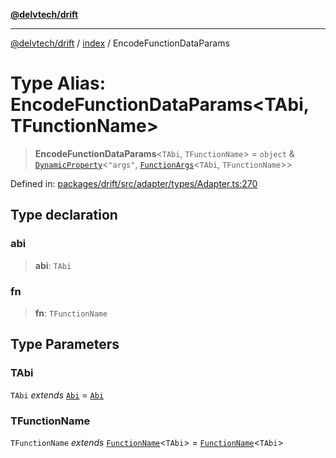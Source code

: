 [**@delvtech/drift**](../../README.md)

***

[@delvtech/drift](../../README.md) / [index](../README.md) / EncodeFunctionDataParams

# Type Alias: EncodeFunctionDataParams\<TAbi, TFunctionName\>

> **EncodeFunctionDataParams**\<`TAbi`, `TFunctionName`\> = `object` & [`DynamicProperty`](DynamicProperty.md)\<`"args"`, [`FunctionArgs`](FunctionArgs.md)\<`TAbi`, `TFunctionName`\>\>

Defined in: [packages/drift/src/adapter/types/Adapter.ts:270](https://github.com/delvtech/drift/blob/95370f81f9813e8d583ed884b0b07657be0d8f2c/packages/drift/src/adapter/types/Adapter.ts#L270)

## Type declaration

### abi

> **abi**: `TAbi`

### fn

> **fn**: `TFunctionName`

## Type Parameters

### TAbi

`TAbi` *extends* [`Abi`](Abi.md) = [`Abi`](Abi.md)

### TFunctionName

`TFunctionName` *extends* [`FunctionName`](FunctionName.md)\<`TAbi`\> = [`FunctionName`](FunctionName.md)\<`TAbi`\>
